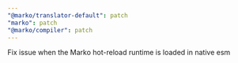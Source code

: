 ```yaml
---
"@marko/translator-default": patch
"marko": patch
"@marko/compiler": patch
---
```


Fix issue when the Marko hot-reload runtime is loaded in native esm
